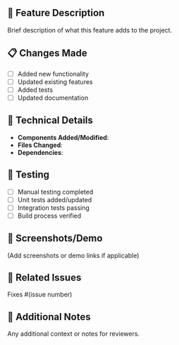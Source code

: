 ## 🚀 Feature Description
Brief description of what this feature adds to the project.

## 📋 Changes Made
- [ ] Added new functionality
- [ ] Updated existing features
- [ ] Added tests
- [ ] Updated documentation

## 🔧 Technical Details
- **Components Added/Modified**: 
- **Files Changed**: 
- **Dependencies**: 

## 🧪 Testing
- [ ] Manual testing completed
- [ ] Unit tests added/updated
- [ ] Integration tests passing
- [ ] Build process verified

## 📸 Screenshots/Demo
(Add screenshots or demo links if applicable)

## 🔗 Related Issues
Fixes #(issue number)

## 📝 Additional Notes
Any additional context or notes for reviewers.
